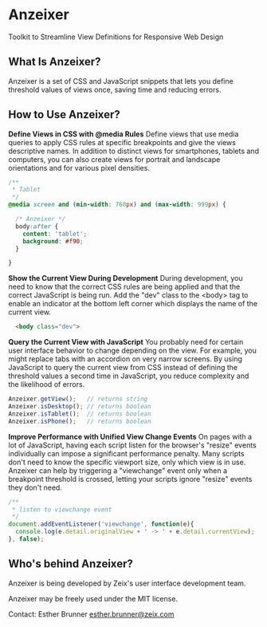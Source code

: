 Anzeixer
========

Toolkit to Streamline View Definitions for Responsive Web Design


What Is Anzeixer?
-----------------

Anzeixer is a set of CSS and JavaScript snippets that lets you define threshold values of views once, saving time and reducing errors.


How to Use Anzeixer?
--------------------

**Define Views in CSS with @media Rules**
Define views that use media queries to apply CSS rules at specific breakpoints and give the views descriptive names. In addition to distinct views for smartphones, tablets and computers, you can also create views for portrait and landscape orientations and for various pixel densities.

```css
/**
 * Tablet
 */
@media screen and (min-width: 768px) and (max-width: 999px) {

  /* Anzeixer */
  body:after {
    content: 'tablet';
    background: #f90;
  }

}
```

**Show the Current View During Development**
During development, you need to know that the correct CSS rules are being applied and that the correct JavaScript is being run. Add the "dev" class to the &lt;body&gt; tag to enable an indicator at the bottom left corner which displays the name of the current view.

```html
  <body class="dev">
```

**Query the Current View with JavaScript**
You probably need for certain user interface behavior to change depending on the view. For example, you might replace tabs with an accordion on very narrow screens. By using JavaScript to query the current view from CSS instead of defining the threshold values a second time in JavaScript, you reduce complexity and the likelihood of errors.

```js
Anzeixer.getView();   // returns string
Anzeixer.isDesktop(); // returns boolean
Anzeixer.isTablet();  // returns boolean
Anzeixer.isPhone();   // returns boolean
```

**Improve Performance with Unified View Change Events**
On pages with a lot of JavaScript, having each script listen for the browser's "resize" events individually can impose a significant performance penalty. Many scripts don't need to know the specific viewport size, only which view is in use. Anzeixer can help by triggering a "viewchange" event only when a breakpoint threshold is crossed, letting your scripts ignore "resize" events they don't need.

```js
/**
 * listen to viewchange event
 */
document.addEventListener('viewchange', function(e){
  console.log(e.detail.originalView + ' -> ' + e.detail.currentView);
}, false);
```


Who's behind Anzeixer?
----------------------

Anzeixer is being developed by Zeix's user interface development team.

Anzeixer may be freely used under the MIT license.

Contact: Esther Brunner <esther.brunner@zeix.com>
